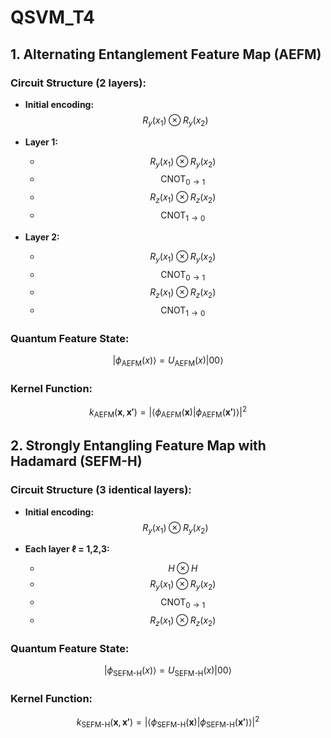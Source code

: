 # QSVM_T4

## 1. Alternating Entanglement Feature Map (AEFM)

### Circuit Structure (2 layers):

- **Initial encoding:**
  $$R_{y}(x_1) \otimes R_{y}(x_2)$$

- **Layer 1:**
  - $$R_{y}(x_1) \otimes R_{y}(x_2)$$
  - $$\mathrm{CNOT}_{0\to1}$$
  - $$R_{z}(x_1) \otimes R_{z}(x_2)$$
  - $$\mathrm{CNOT}_{1\to0}$$

- **Layer 2:**
  - $$R_{y}(x_1) \otimes R_{y}(x_2)$$
  - $$\mathrm{CNOT}_{0\to1}$$
  - $$R_{z}(x_1) \otimes R_{z}(x_2)$$
  - $$\mathrm{CNOT}_{1\to0}$$

### Quantum Feature State:
$$|\phi_\text{AEFM}(x)\rangle = U_\text{AEFM}(x)|00\rangle$$

### Kernel Function:
$$k_\text{AEFM}(\mathbf{x}, \mathbf{x'}) = |\langle\phi_\text{AEFM}(\mathbf{x})|\phi_\text{AEFM}(\mathbf{x'})\rangle|^2$$

## 2. Strongly Entangling Feature Map with Hadamard (SEFM-H)

### Circuit Structure (3 identical layers):

- **Initial encoding:**
  $$R_{y}(x_1) \otimes R_{y}(x_2)$$

- **Each layer ℓ = 1,2,3:**
  - $$H \otimes H$$
  - $$R_{y}(x_1) \otimes R_{y}(x_2)$$
  - $$\mathrm{CNOT}_{0\to1}$$
  - $$R_{z}(x_1) \otimes R_{z}(x_2)$$

### Quantum Feature State:
$$|\phi_\text{SEFM-H}(x)\rangle = U_\text{SEFM-H}(x)|00\rangle$$

### Kernel Function:
$$k_\text{SEFM-H}(\mathbf{x}, \mathbf{x'}) = |\langle\phi_\text{SEFM-H}(\mathbf{x})|\phi_\text{SEFM-H}(\mathbf{x'})\rangle|^2$$



